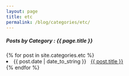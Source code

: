 ```yaml
---
layout: page
title: etc
permalink: /blog/categories/etc/
---
```


<h5> Posts by Category : {{ page.title }} </h5>

<div class="card">
{% for post in site.categories.etc %}
 <li class="category-posts"><span>{{ post.date | date_to_string }}</span> &nbsp; <a href="{{ post.url }}">{{ post.title }}</a></li>
{% endfor %}
</div>
